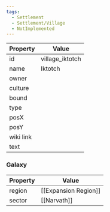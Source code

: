 ```yaml
---
tags:
  - Settlement
  - Settlement/Village
  - NotImplemented
---
```


| Property  | Value           |
| --------- | --------------- |
| id        | village_iktotch |
| name      | Iktotch         |
| owner     |                 |
| culture   |                 |
| bound     |                 |
| type      |                 |
| posX      |                 |
| posY      |                 |
| wiki link |                 |
| text      |                 |

### Galaxy
| Property | Value                |
| -------- | -------------------- |
| region   | [[Expansion Region]] |
| sector   | [[Narvath]]          |
